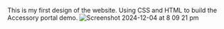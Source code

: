 This is my first design of the website.
Using CSS and HTML to build the Accessory portal demo.
![Screenshot 2024-12-04 at 8 09 21 pm](https://github.com/user-attachments/assets/047c060e-581a-457f-9d85-511b2afb2f2a)
